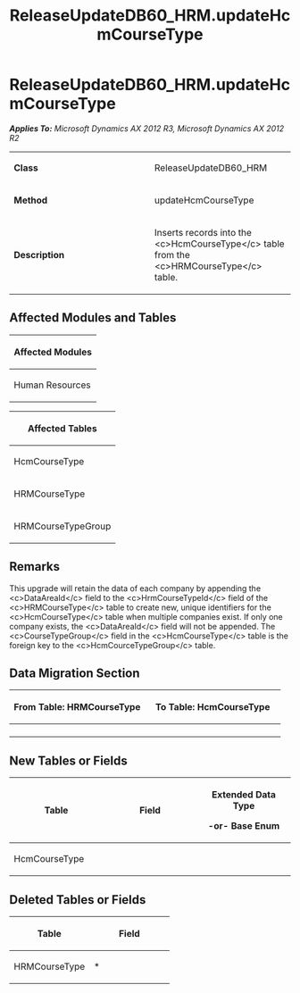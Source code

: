 ﻿---
title: ReleaseUpdateDB60_HRM.updateHcmCourseType
TOCTitle: ReleaseUpdateDB60_HRM.updateHcmCourseType
ms:assetid: dc4c8d63-376e-a1b0-5c59-76945edc68c1
ms:mtpsurl: https://msdn.microsoft.com/en-us/library/JJ737213(v=AX.60)
ms:contentKeyID: 49711656
ms.date: 05/18/2015
mtps_version: v=AX.60
---

# ReleaseUpdateDB60\_HRM.updateHcmCourseType 


_**Applies To:** Microsoft Dynamics AX 2012 R3, Microsoft Dynamics AX 2012 R2_

<table>
<colgroup>
<col style="width: 50%" />
<col style="width: 50%" />
</colgroup>
<tbody>
<tr class="odd">
<td><p><strong>Class</strong></p></td>
<td><p>ReleaseUpdateDB60_HRM</p></td>
</tr>
<tr class="even">
<td><p><strong>Method</strong></p></td>
<td><p>updateHcmCourseType</p></td>
</tr>
<tr class="odd">
<td><p><strong>Description</strong></p></td>
<td><p>Inserts records into the &lt;c&gt;HcmCourseType&lt;/c&gt; table from the &lt;c&gt;HRMCourseType&lt;/c&gt; table.</p></td>
</tr>
</tbody>
</table>


## Affected Modules and Tables

<table>
<colgroup>
<col style="width: 100%" />
</colgroup>
<thead>
<tr class="header">
<th><p>Affected Modules</p></th>
</tr>
</thead>
<tbody>
<tr class="odd">
<td><p>Human Resources</p></td>
</tr>
</tbody>
</table>


<table>
<colgroup>
<col style="width: 100%" />
</colgroup>
<thead>
<tr class="header">
<th><p>Affected Tables</p></th>
</tr>
</thead>
<tbody>
<tr class="odd">
<td><p>HcmCourseType</p></td>
</tr>
<tr class="even">
<td><p>HRMCourseType</p></td>
</tr>
<tr class="odd">
<td><p>HRMCourseTypeGroup</p></td>
</tr>
</tbody>
</table>


## Remarks

This upgrade will retain the data of each company by appending the \<c\>DataAreaId\</c\> field to the \<c\>HrmCourseTypeId\</c\> field of the \<c\>HRMCourseType\</c\> table to create new, unique identifiers for the \<c\>HcmCourseType\</c\> table when multiple companies exist. If only one company exists, the \<c\>DataAreaId\</c\> field will not be appended. The \<c\>CourseTypeGroup\</c\> field in the \<c\>HcmCourseType\</c\> table is the foreign key to the \<c\>HcmCourceTypeGroup\</c\> table.

## Data Migration Section

<table>
<colgroup>
<col style="width: 50%" />
<col style="width: 50%" />
</colgroup>
<thead>
<tr class="header">
<th><p>From Table: HRMCourseType</p></th>
<th><p>To Table: HcmCourseType</p></th>
</tr>
</thead>
<tbody>
<tr class="odd">
<td><p></p></td>
<td><p></p></td>
</tr>
</tbody>
</table>


## New Tables or Fields

<table>
<colgroup>
<col style="width: 33%" />
<col style="width: 33%" />
<col style="width: 33%" />
</colgroup>
<thead>
<tr class="header">
<th><p>Table</p></th>
<th><p>Field</p></th>
<th><p>Extended Data Type</p>
<p>-or- Base Enum</p></th>
</tr>
</thead>
<tbody>
<tr class="odd">
<td><p>HcmCourseType</p></td>
<td><p></p></td>
<td><p></p></td>
</tr>
</tbody>
</table>


## Deleted Tables or Fields

<table>
<colgroup>
<col style="width: 50%" />
<col style="width: 50%" />
</colgroup>
<thead>
<tr class="header">
<th><p>Table</p></th>
<th><p>Field</p></th>
</tr>
</thead>
<tbody>
<tr class="odd">
<td><p>HRMCourseType</p></td>
<td><p>*</p></td>
</tr>
</tbody>
</table>

  



